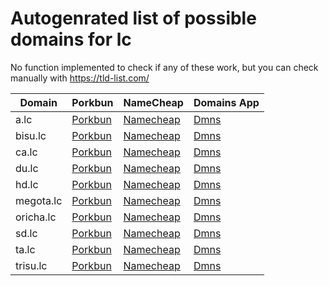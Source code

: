 # Autogenrated list of possible domains for lc

No function implemented to check if any of these work, but you can check manually with https://tld-list.com/

| Domain | Porkbun | NameCheap | Domains App |
|---|---|---|---|
| a.lc | [Porkbun](https://porkbun.com/checkout/search?prb=e814663da1&tlds=&idnLanguage=&search=search&q=a.lc) | [Namecheap](https://www.namecheap.com/domains/registration/results/?domain=a.lc) | [Dmns](https://dmns.app/domains?q=a.lc) |
| bisu.lc | [Porkbun](https://porkbun.com/checkout/search?prb=e814663da1&tlds=&idnLanguage=&search=search&q=bisu.lc) | [Namecheap](https://www.namecheap.com/domains/registration/results/?domain=bisu.lc) | [Dmns](https://dmns.app/domains?q=bisu.lc) |
| ca.lc | [Porkbun](https://porkbun.com/checkout/search?prb=e814663da1&tlds=&idnLanguage=&search=search&q=ca.lc) | [Namecheap](https://www.namecheap.com/domains/registration/results/?domain=ca.lc) | [Dmns](https://dmns.app/domains?q=ca.lc) |
| du.lc | [Porkbun](https://porkbun.com/checkout/search?prb=e814663da1&tlds=&idnLanguage=&search=search&q=du.lc) | [Namecheap](https://www.namecheap.com/domains/registration/results/?domain=du.lc) | [Dmns](https://dmns.app/domains?q=du.lc) |
| hd.lc | [Porkbun](https://porkbun.com/checkout/search?prb=e814663da1&tlds=&idnLanguage=&search=search&q=hd.lc) | [Namecheap](https://www.namecheap.com/domains/registration/results/?domain=hd.lc) | [Dmns](https://dmns.app/domains?q=hd.lc) |
| megota.lc | [Porkbun](https://porkbun.com/checkout/search?prb=e814663da1&tlds=&idnLanguage=&search=search&q=megota.lc) | [Namecheap](https://www.namecheap.com/domains/registration/results/?domain=megota.lc) | [Dmns](https://dmns.app/domains?q=megota.lc) |
| oricha.lc | [Porkbun](https://porkbun.com/checkout/search?prb=e814663da1&tlds=&idnLanguage=&search=search&q=oricha.lc) | [Namecheap](https://www.namecheap.com/domains/registration/results/?domain=oricha.lc) | [Dmns](https://dmns.app/domains?q=oricha.lc) |
| sd.lc | [Porkbun](https://porkbun.com/checkout/search?prb=e814663da1&tlds=&idnLanguage=&search=search&q=sd.lc) | [Namecheap](https://www.namecheap.com/domains/registration/results/?domain=sd.lc) | [Dmns](https://dmns.app/domains?q=sd.lc) |
| ta.lc | [Porkbun](https://porkbun.com/checkout/search?prb=e814663da1&tlds=&idnLanguage=&search=search&q=ta.lc) | [Namecheap](https://www.namecheap.com/domains/registration/results/?domain=ta.lc) | [Dmns](https://dmns.app/domains?q=ta.lc) |
| trisu.lc | [Porkbun](https://porkbun.com/checkout/search?prb=e814663da1&tlds=&idnLanguage=&search=search&q=trisu.lc) | [Namecheap](https://www.namecheap.com/domains/registration/results/?domain=trisu.lc) | [Dmns](https://dmns.app/domains?q=trisu.lc) |
